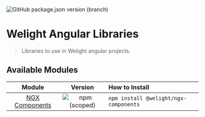 ![GitHub package.json version (branch)](https://img.shields.io/github/package-json/v/welight/ngx-libraries/master.svg)

# Welight Angular Libraries
> Libraries to use in Welight angular projects.

## Available Modules

| Module | Version | How to Install |
|:------:|:-------:|:--------|
| [NGX Components](projects/components/README.md) | ![npm (scoped)](https://img.shields.io/npm/v/@welight/ngx-components.svg) | `npm install @welight/ngx-components` |
